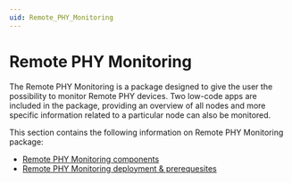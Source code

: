 ```yaml
---
uid: Remote_PHY_Monitoring
---
```


# Remote PHY Monitoring

The Remote PHY Monitoring is a package designed to give the user the possibility to monitor Remote PHY devices. 
Two low-code apps are included in the package, providing an overview of all nodes and more specific information related to a particular node can also be monitored.

This section contains the following information on Remote PHY Monitoring package:

- [Remote PHY Monitoring components](xref:Remote_PHY_Monitoring_Components)
- [Remote PHY Monitoring deployment & prerequesites](xref:Remote_PHY_Monitoring_Installation)

